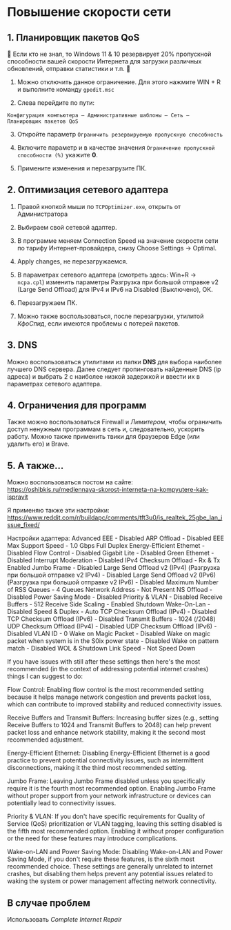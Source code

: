 # Повышение скорости сети

## 1. Планировщик пакетов QoS

🤔 Если кто не знал, то Windows 11 &amp; 10 резервирует 20% пропускной способности вашей скорости Интернета для загрузки различных обновлений, отправки статистики и т.п. 🤬

1. Можно отключить данное ограничение. Для этого нажмите WIN + R и выполните команду `gpedit.msc`

2. Слева перейдите по пути:

`Конфигурация компьютера — Административные шаблоны — Сеть — Планировщик пакетов QoS`

3. Откройте параметр `Ограничить резервируемую пропускную способность`

4. Включите параметр и в качестве значения `Ограничение пропускной способности (%)` укажите **0**. 

5. Примените изменения и перезагрузите ПК.

## 2. Оптимизация сетевого адаптера

1. Правой кнопкой мыши по `TCPOptimizer.exe`, открыть от Администратора

2. Выбираем свой сетевой адаптер.

3. В программе меняем Connection Speed на значение скорости сети по тарифу Интернет-провайдера, снизу Choose Settings → Optimal.

4. Apply changes, не перезагружаемся.

5. В параметрах сетевого адаптера (смотреть здесь: Win+R  → `ncpa.cpl`) изменить параметры Разгрузка при большой отправке v2 (Large Send Offload) для IPv4 и IPv6 на Disabled (Выключено), ОК.

6. Перезагружаем ПК.

7. Можно также воспользоваться, после перезагрузки, утилитой *КфоСпид*, если имеются проблемы с потерей пакетов.

## 3. DNS

Можно воспользоваться утилитами из папки **DNS** для выбора наиболее лучшего DNS сервера. Далее следует пропинговать найденные DNS (ip адреса) и выбрать 2 с наиболее низкой задержкой и ввести их в параметрах сетевого адаптера.

## 4. Ограничения для программ

Также можно воспользоваться Firewall и *Лимитером*, чтобы ограничить доступ ненужным программам в сеть и, следовательно, ускорить работу. Можно также применить твики для браузеров Edge (или удалить его) и Brave.

## 5. А также...

Можно воспользоваться постом на сайте: https://oshibkis.ru/medlennaya-skorost-interneta-na-kompyutere-kak-ispravit

Я применяю также эти настройки: https://www.reddit.com/r/buildapc/comments/tft3u0/is_realtek_25gbe_lan_issue_fixed/

Настройки адаптера:
Advanced EEE - Disabled
ARP Offload - Disabled
EEE Max Support Speed - 1.0 Gbps Full Duplex
Energy-Efficient Ethemet - Disabled
Flow Control - Disabled
Gigabit Lite - Disabled
Green Ethemet - Disabled
Interrupt Moderation - Disabled
IPv4 Checksum Offload - Rx & Tx Enabled
Jumbo Frame - Disabled
Large Send Offload v2 (IPv4) (Разгрузка при большой отправке v2 IPv4) - Disabled
Large Send Offload v2 (IPv6) (Разгрузка при большой отправке v2 IPv6) - Disabled
Maximum Number of RSS Queues - 4 Queues
Network Address - Not Present
NS Offload - Disabled
Power Saving Mode - Disabled
Priority & VLAN - Disabled
Receive Buffers - 512
Receive Side Scaling - Enabled
Shutdown Wake-On-Lan - Disabled
Speed & Duplex - Auto
TCP Checksum Offload (IPv4) - Disabled
TCP Checksum Offload (IPv6) - Disabled
Transmit Buffers - 1024 (/2048)
UDP Checksum Offload (IPv4) - Disabled
UDP Checksum Offload (IPv6) - Disabled
VLAN ID - 0
Wake on Magic Packet - Disabled
Wake on magic packet when system is in the S0ix power state - Disabled
Wake on pattern match - Disabled
WOL & Shutdown Link Speed - Not Speed Down

If you have issues with still after these settings then here's the most recommended (in the context of addressing potential internet crashes) things I can suggest to do:

Flow Control: Enabling flow control is the most recommended setting because it helps manage network congestion and prevents packet loss, which can contribute to improved stability and reduced connectivity issues.

Receive Buffers and Transmit Buffers: Increasing buffer sizes (e.g., setting Receive Buffers to 1024 and Transmit Buffers to 2048) can help prevent packet loss and enhance network stability, making it the second most recommended adjustment.

Energy-Efficient Ethernet: Disabling Energy-Efficient Ethernet is a good practice to prevent potential connectivity issues, such as intermittent disconnections, making it the third most recommended setting.

Jumbo Frame: Leaving Jumbo Frame disabled unless you specifically require it is the fourth most recommended option. Enabling Jumbo Frame without proper support from your network infrastructure or devices can potentially lead to connectivity issues.

Priority & VLAN: If you don't have specific requirements for Quality of Service (QoS) prioritization or VLAN tagging, leaving this setting disabled is the fifth most recommended option. Enabling it without proper configuration or the need for these features may introduce complications.

Wake-on-LAN and Power Saving Mode: Disabling Wake-on-LAN and Power Saving Mode, if you don't require these features, is the sixth most recommended choice. These settings are generally unrelated to internet crashes, but disabling them helps prevent any potential issues related to waking the system or power management affecting network connectivity.

## В случае проблем

Использовать *Complete Internet Repair*